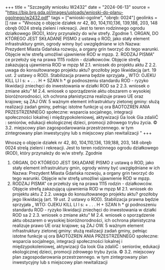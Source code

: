 +++
title = "Szczegóły wniosku W2432"
date = "2024-06-13"
source = "https://bip.brg.gda.pl/images/uploads/wnioski-do-planu-ogolnego/w2432.pdf"
tags = ["wnioski-ogolne", "obręb: 0024"]
geolinks = []
raw = "Wnoszę o objęcie działek nr 42, 80, 104,110,136, 139,188, 203, 148 obręb 0024 strelą zieleni i rekreacji. Jest to teren rodzinnego ogrodu działkowego (ROD), który przynależy do w/w strefy. Zgodnie 1. ORGAN, DO KTÓREGO JEST SKŁADANE PISMO z ustawą o ROD, jako stały element infrastruktury gmin, ogrody winny być uwzględniane w ich Nazwa: Prezydent Miasta Gdańska rozwoju, a organy grin tworzyć do tego warunki. Objęcie w/w strefą umożliwi ujawnienie ROD w mpzp. 2. RODZAJ PISMA” ce przełoży się na prawa 1115 rodzin - działkowców. Objęcie strefą zakazującą ujawnienia ROD w mpzp M 2.1. wniosek do projektu aktu Z 2.2. uwaga do konsultowanego projektu aktu? groziłoby jego likwidacją (art. 19 ust. 2 ustawy o ROD). Stabilizacja prawna będzie sprzyjała  „ WTO: OJEKU KILL LI l s: + . . . H + SZAN h * gi podnoszeniu standardu ROD - ryzyko likwidacji zniechęci do inwestowania w działki ROD sa 2 2.3. wniosek o zmiane aktu” M 2.4. wniosek o sporządzenie aktu obszarem o wysokiej bioróżnorodności, ich ochrona płanistyczna realizuje prawo UE oraz krajowe; są ZAJ OW. 5 ważnym element infrastruktury zietonej gminy: służą realizacji zadań gminy, pełniąc istotne funkcje uj ora BAOTOZREN ANIA PRZESTRZENNEGO społeczne: wsparcia socjalnego, integracji społeczności lokalnej i międzypokoleniowej, aktywizacji Ga look Gia zdaliiĆ : seniorów, edukacji ekologicznej dzieci, promocji zdrowego trybu życia. © 3.2. miejscowy plan zagospodarowania przestrzennego. w tym zintegrowany plan inwestycyjny lub s  miejscowy plan rewitalizacji "
+++

Wnoszę o objęcie działek nr 42, 80, 104,110,136, 139,188, 203, 148 obręb 0024 strelą zieleni i
rekreacji. Jest to teren rodzinnego ogrodu działkowego (ROD), który przynależy do w/w strefy. Zgodnie
1. ORGAN, DO KTÓREGO JEST SKŁADANE PISMO z ustawą o ROD, jako stały element infrastruktury gmin, ogrody winny być uwzględniane w ich
Nazwa: Prezydent Miasta Gdańska rozwoju, a organy grin tworzyć do tego warunki. Objęcie w/w strefą umożliwi ujawnienie ROD w mpzp.
2. RODZAJ PISMA” ce przełoży się na prawa 1115 rodzin - działkowców. Objęcie strefą zakazującą ujawnienia ROD w mpzp
M 2.1. wniosek do projektu aktu Z 2.2. uwaga do konsultowanego projektu aktu? groziłoby jego likwidacją (art. 19 ust. 2 ustawy o ROD). Stabilizacja prawna będzie sprzyjała
 „ WTO: OJEKU KILL LI l s: + . . . H +
SZAN h * gi podnoszeniu standardu ROD - ryzyko likwidacji zniechęci do inwestowania w działki ROD sa
2 2.3. wniosek o zmiane aktu” M 2.4. wniosek o sporządzenie aktu obszarem o wysokiej bioróżnorodności, ich ochrona płanistyczna realizuje prawo UE oraz krajowe; są
ZAJ OW. 5 ważnym element infrastruktury zietonej gminy: służą realizacji zadań gminy, pełniąc istotne funkcje
uj ora BAOTOZREN ANIA PRZESTRZENNEGO społeczne: wsparcia socjalnego, integracji społeczności lokalnej i międzypokoleniowej, aktywizacji
Ga look Gia zdaliiĆ : seniorów, edukacji ekologicznej dzieci, promocji zdrowego trybu życia.
© 3.2. miejscowy plan zagospodarowania przestrzennego. w tym zintegrowany plan inwestycyjny lub s 
miejscowy plan rewitalizacji 


